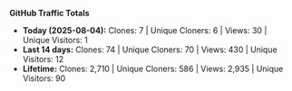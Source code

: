 
**GitHub Traffic Totals**

- **Today (2025-08-04):** Clones: 7 | Unique Cloners: 6 | Views: 30 | Unique Visitors: 1
- **Last 14 days:** Clones: 74 | Unique Cloners: 70 | Views: 430 | Unique Visitors: 12
- **Lifetime:** Clones: 2,710 | Unique Cloners: 586 | Views: 2,935 | Unique Visitors: 90
